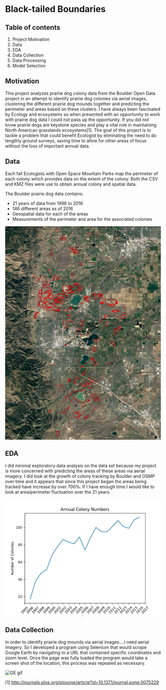 
Black-tailed Boundaries
=======================


 Table of contents
 -----------------
1. Project Motivation
2. Data
3. EDA
4. Data Collection
5. Data Processing
6. Model Selection


Motivation
----------
This project analyzes prairie dog colony data from the Boulder Open Data project in an attempt to identify prairie dog colonies via aerial images, clustering the different prairie dog mounds together and predicting the perimeter and areas based on these clusters. I have always been fascinated by Ecology and ecosystems so when presented with an opportunity to work with prairie dog data I could not pass up the opportunity. If you did not know prairie dogs are keystone species and play a vital role in maintaining North American grasslands ecosystems[1]. The goal of this project is to tackle a problem that could benefit Ecologist by eliminating the need to do lengthly ground surveys, saving time to allow for other areas of focus without the loss of important annual data.

Data
----
Each fall Ecologists with Open Space Mountain Parks map the perimeter of each colony which provides data on the extent of the colony. Both the CSV and KMZ files were use to obtain annual colony and spatial data.

The Boulder prairie dog data contains:
- 21 years of data from 1996 to 2016
- 146 different areas as of 2016
- Geospatial data for each of the areas
- Measurements of the perimeter and area for the associated colonies

![areas image](images/area_ss.png)


EDA
---
I did minimal exploratory data analysis on the data set because my project is more concerned with predicting the areas of these areas via aerial imagery. I did look at the growth of colony tracking by Boulder and OSMP over time and it appears that since this project began the areas being tracked have increase by over 700%. If I have enough time I would like to look at area/perimeter fluctuation over the 21 years.

![Annual area numbers](images/colony_growth.png)


Data Collection
---------------
In order to identify prairie dog mounds via aerial images....I need aerial imagery. So I developed a program using Selenium that would scrape Google Earth by navigating to a URL that contained specific coordinates and zoom level. Once the page was fully loaded the program would take a screen shot of the location, this process was repeated as necessary.  

![GE gif](images/GE_preview.gif)

[1] http://journals.plos.org/plosone/article?id=10.1371/journal.pone.0075229

